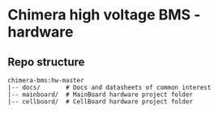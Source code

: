 # Chimera high voltage BMS  - hardware

## Repo structure
```
chimera-bms:hw-master
|-- docs/       # Docs and datasheets of common interest
|-- mainboard/  # MainBoard hardware project folder
|-- cellboard/  # CellBoard hardware project folder
```
